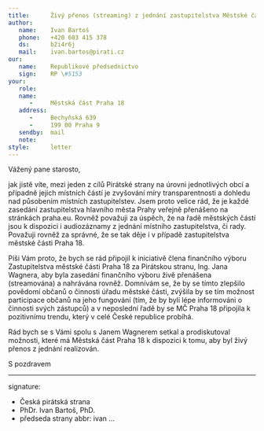 ```yaml
---
title:      Živý přenos (streaming) z jednání zastupitelstva Městské části Praha 18 a finančního výboru ZMČ Praha 18
author:
   name:    Ivan Bartoš
   phone:   +420 603 415 378
   ds:      b2i4r6j
   mail:    ivan.bartos@pirati.cz
our:
   name:    Republikové předsednictvo
   sign:    RP \#5153
your:
   role:    
   name:    
      -     Městská část Praha 18
   address:
      -     Bechyňská 639
      -     199 00 Praha 9
   sendby:  mail
   note:   
style:      letter
---
```


Vážený pane starosto,

jak jistě víte, mezi jeden z cílů Pirátské strany na úrovni jednotlivých obcí a případně jejich místních částí je zvyšování míry transparentnosti a dohledu nad působením místních zastupitelstev. Jsem proto velice rád, že je každé zasedání zastupitelstva hlavního města Prahy veřejně přenášeno na stránkách praha.eu. Rovněž považuji za úspěch, že na řadě městských částí jsou k dispozici i audiozáznamy z jednání místního zastupitelstva, či rady. Považuji rovněž za správné, že se tak děje i v případě zastupitelstva městské části Praha 18. 

Píši Vám proto, že bych se rád připojil k iniciativě člena finančního výboru Zastupitelstva městské části Praha 18 za Pirátskou stranu, Ing. Jana Wagnera, aby byla zasedání finančního výboru živě přenášena (streamována) a nahrávána rovněž. Domnívám se, že by se tímto zlepšilo povědomí občanů o činnosti úřadu městské části, zvýšila by se tím možnost participace občanů na jeho fungování (tím, že by byli lépe informováni o činnosti svých zástupců) a v neposlední řadě by se MČ Praha 18 připojila k pozitivnímu trendu, který v celé České republice probíhá. 

Rád bych se s Vámi spolu s Janem Wagnerem setkal a prodiskutoval možnosti, které má Městská část Praha 18 k dispozici k tomu, aby byl živý přenos z jednání realizován. 

S pozdravem

---
signature: 
  - Česká pirátská strana
  - PhDr. Ivan Bartoš, PhD.
  - předseda strany
abbr:       ivan
...
